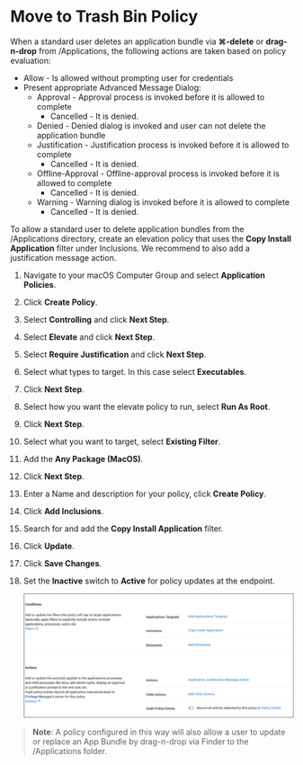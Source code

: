 [title]: # (Move to Trash)
[tags]: # (macOS, standard user, elevate)
[priority]: # (7)

# Move to Trash Bin Policy

When a standard user deletes an application bundle via __⌘-delete__ or __drag-n-drop__ from /Applications, the following actions are taken based on policy evaluation:

* Allow - Is allowed without prompting user for credentials
* Present appropriate Advanced Message Dialog: 
  * Approval - Approval process is invoked before it is allowed to complete
    * Cancelled - It is denied.
  * Denied - Denied dialog is invoked and user can not delete the application bundle
  * Justification - Justification process is invoked before it is allowed to complete
    * Cancelled - It is denied.
  * Offline-Approval - Offline-approval process is invoked before it is allowed to complete
    * Cancelled - It is denied.
  * Warning - Warning dialog is invoked before it is allowed to complete
    * Cancelled - It is denied.

To allow a standard user to delete application bundles from the /Applications directory, create an elevation policy that uses the __Copy Install Application__ filter under Inclusions. We recommend to also add a justification message action.

1. Navigate to your macOS Computer Group and select __Application Policies__.
1. Click __Create Policy__.
1. Select __Controlling__ and click __Next Step__.
1. Select __Elevate__ and click __Next Step__.
1. Select __Require Justification__ and click __Next Step__.
1. Select what types to target. In this case select __Executables__.
1. Click __Next Step__.
1. Select how you want the elevate policy to run, select __Run As Root__.
1. Click __Next Step__.
1. Select what you want to target, select __Existing Filter__.
1. Add the __Any Package (MacOS)__.
1. Click __Next Step__.
1. Enter a Name and description for your policy, click __Create Policy__.
1. Click __Add Inclusions__.
1. Search for and add the __Copy Install Application__ filter.
1. Click __Update__.
1. Click __Save Changes__.
1. Set the __Inactive__ switch to __Active__ for policy updates at the endpoint.

   ![generic](images/move-to.png "Generic policy for move to trash elevation")

>**Note**: A policy configured in this way will also allow a user to update or replace an App Bundle by drag-n-drop via Finder to the /Applications folder.
